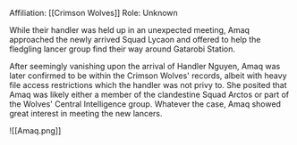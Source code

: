 
Affiliation: [[Crimson Wolves]]
Role: Unknown

While their handler was held up in an unexpected meeting, Amaq approached the newly arrived Squad Lycaon and offered to help the fledgling lancer group find their way around Gatarobi Station.

After seemingly vanishing upon the arrival of Handler Nguyen, Amaq was later confirmed to be within the Crimson Wolves' records, albeit with heavy file access restrictions which the handler was not privy to. She posited that Amaq was likely either a member of the clandestine Squad Arctos or part of the Wolves' Central Intelligence group. Whatever the case, Amaq showed great interest in meeting the new lancers.

![[Amaq.png]]
